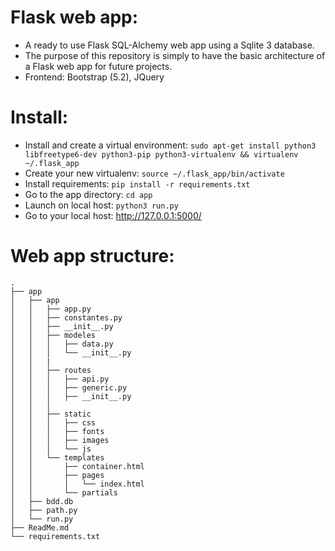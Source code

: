 # Flask web app:
- A ready to use Flask SQL-Alchemy web app using a Sqlite 3 database.
- The purpose of this repository is simply to have the basic architecture of a Flask web app for future projects.
- Frontend: Bootstrap (5.2), JQuery

# Install:
- Install and create a virtual environment: `sudo apt-get install python3 libfreetype6-dev python3-pip python3-virtualenv && virtualenv ~/.flask_app`
- Create your new virtualenv: `source ~/.flask_app/bin/activate`
- Install requirements: `pip install -r requirements.txt`
- Go to the app directory: `cd app `
- Launch on local host: `python3 run.py`
- Go to your local host: http://127.0.0.1:5000/

# Web app structure:
```
.
├── app
│   ├── app
│   │   ├── app.py
│   │   ├── constantes.py
│   │   ├── __init__.py
│   │   ├── modeles
│   │   │   ├── data.py
│   │   │   └── __init__.py
│   │   |
│   │   ├── routes
│   │   │   ├── api.py
│   │   │   ├── generic.py
│   │   │   ├── __init__.py
│   │   │   
│   │   ├── static
│   │   │   ├── css
│   │   │   ├── fonts
│   │   │   ├── images
│   │   │   └── js
│   │   └── templates
│   │       ├── container.html
│   │       ├── pages
│   │       │   └── index.html
│   │       └── partials
│   ├── bdd.db
│   ├── path.py
│   └── run.py
├── ReadMe.md
└── requirements.txt
```